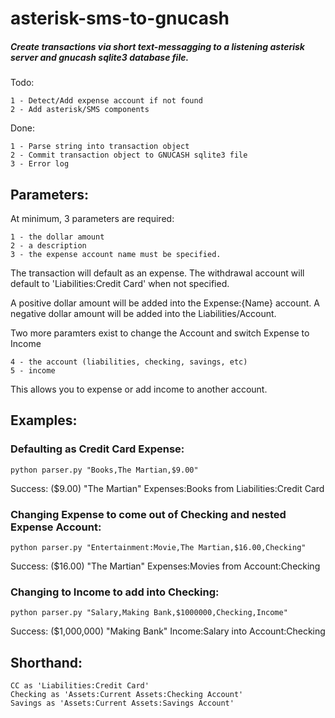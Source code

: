 # asterisk-sms-to-gnucash
##### Create transactions via short text-messagging to a listening asterisk server and gnucash sqlite3 database file.

Todo:

    1 - Detect/Add expense account if not found
    2 - Add asterisk/SMS components

Done:

    1 - Parse string into transaction object
    2 - Commit transaction object to GNUCASH sqlite3 file 
    3 - Error log

## Parameters: 

At minimum, 3 parameters are required:

    1 - the dollar amount
    2 - a description
    3 - the expense account name must be specified. 
The transaction will default as an expense. The withdrawal account will default to 'Liabilities:Credit Card' when not specified.

A positive dollar amount will be added into the Expense:{Name} account.
A negative dollar amount will be added into the Liabilities/Account.

Two more paramters exist to change the Account and switch Expense to Income

    4 - the account (liabilities, checking, savings, etc)
    5 - income

This allows you to expense or add income to another account. 

## Examples: 
### Defaulting as Credit Card Expense:
```python parser.py "Books,The Martian,$9.00"```

Success:  ($9.00) "The Martian" Expenses:Books from Liabilities:Credit Card

### Changing Expense to come out of Checking and nested Expense Account:
```python parser.py "Entertainment:Movie,The Martian,$16.00,Checking"```

Success:  ($16.00) "The Martian" Expenses:Movies from Account:Checking

### Changing to Income to add into Checking:
```python parser.py "Salary,Making Bank,$1000000,Checking,Income"```

Success:  ($1,000,000) "Making Bank" Income:Salary into Account:Checking

## Shorthand:

    CC as 'Liabilities:Credit Card'
    Checking as 'Assets:Current Assets:Checking Account'
    Savings as 'Assets:Current Assets:Savings Account'